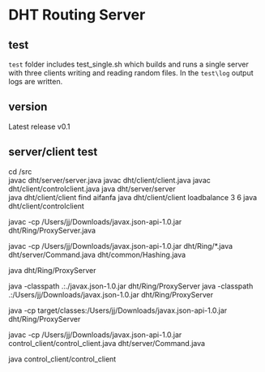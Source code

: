 # DHT Routing Server

## test
`test` folder includes test_single.sh which builds and runs a single server with three clients writing and reading random files.  In the `test\log` output logs are written.

## version
Latest release v0.1

## server/client test
cd /src   
javac dht/server/server.java
javac dht/client/client.java
javac dht/client/controlclient.java
java dht/server/server   
java dht/client/client find aifanfa
java dht/client/client loadbalance 3 6
java dht/client/controlclient

javac -cp /Users/jj/Downloads/javax.json-api-1.0.jar dht/Ring/ProxyServer.java

javac -cp /Users/jj/Downloads/javax.json-api-1.0.jar dht/Ring/*.java dht/server/Command.java dht/common/Hashing.java

java dht/Ring/ProxyServer

java -classpath .:./javax.json-1.0.jar dht/Ring/ProxyServer
java -classpath .:/Users/jj/Downloads/javax.json-1.0.jar dht/Ring/ProxyServer

java -cp target/classes:/Users/jj/Downloads/javax.json-api-1.0.jar dht/Ring/ProxyServer

javac -cp /Users/jj/Downloads/javax.json-api-1.0.jar control_client/control_client.java dht/server/Command.java

java control_client/control_client
